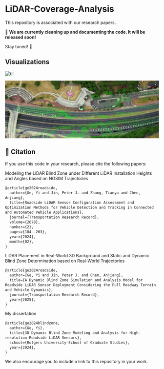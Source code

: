 # LiDAR-Coverage-Analysis
This repository is associated with our research papers.


🔧 **We are currently cleaning up and documenting the code. It will be released soon!**  

Stay tuned! 🚀 

## Visualizations
![til](./results/Relative%20Blind%20Zone%20Height%20Above%20Ground.gif)

![til](./results/LiDAR%20Simulation.gif)

## 📖 Citation  
If you use this code in your research, please cite the following papers:  

Modeling the LiDAR Blind Zone under Different LiDAR Installation Heights and Angles based on NGSIM Trajectories
```
@article{ge2024roadside,
  author={Ge, Yi and Jin, Peter J. and Zhang, Tianya and Chen, Anjiang},
  title={Roadside LiDAR Sensor Configuration Assessment and Optimization Methods for Vehicle Detection and Tracking in Connected and Automated Vehicle Applications},
  journal={Transportation Research Record},
  volume={2678},
  number={2},
  pages={184--203},
  year={2024},
  month={02},
}
```

LiDAR Placement in Real-World 3D Background and Static and Dynamic Blind Zone Determination based on Real-World Trajectories
```
@article{ge2024roadside,
  author={Ge, Yi and Jin, Peter J. and Chen, Anjiang},
  title={A Dynamic Blind Zone Simulation and Analysis Model for Roadside LiDAR Sensor Deployment Considering the Full Roadway Terrain and Vehicle Dynamics},
  journal={Transportation Research Record},
  year={2025},
}
```

My dissertation
```
@article{ge2024blindzone,
  author={Ge, Yi},
  title={3D Dynamic Blind Zone Modeling and Analysis for High-resolution Roadside LiDAR Sensors},
  school={Rutgers University-School of Graduate Studies},
  year={2024},
}
```
We also encourage you to include a link to this repository in your work. 
